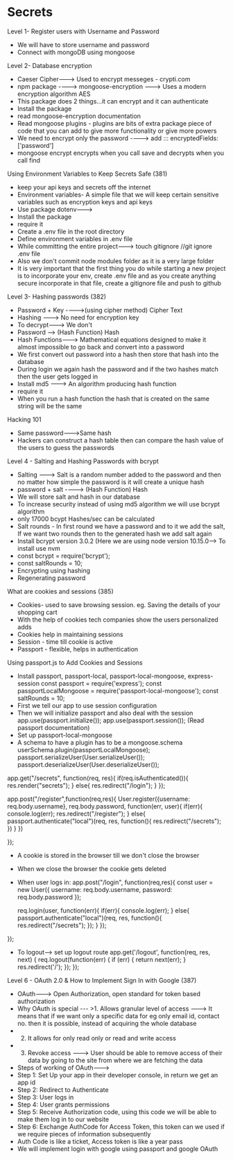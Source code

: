 # Secrets
Level 1- Register users with Username and Password
- We will have to store username and password
- Connect with mongoDB using mongoose 

Level 2- Database encryption
- Caeser Cipher---> Used to encrypt messeges - crypti.com
- npm package ----> mongoose-encryption ---> Uses a modern encryption algorithm AES
- This package does 2 things...it can encrypt and it can authenticate
- Install the package
- read mongoose-encryption documentation
- Read mongoose plugins - plugins are bits of extra package piece of code that you can add to give more functionality or give more powers
- We need to encrypt only the password ----> add ::: encryptedFields: ['password']
- mongoose encrypt encrypts when you call save and decrypts when you call find

Using Environment Variables to Keep Secrets Safe (381)
- keep your api keys and secrets off the internet
- Environment variables- A simple file that we will keep certain sensitive variables such as encryption keys and api keys
- Use package dotenv---> 
- Install the package
- require it
- Create a .env file in the root directory
- Define environment variables  in .env file
- While committing the entire project---> touch gitignore //git ignore .env file
- Also we don't commit node modules folder as it is a very large  folder
- It is very important that the first thing you do while starting a new project is to incorporate your env, create .env file and as you create anything secure incorporate in that file, create a gitignore file and push to github

Level 3- Hashing passwords (382)
- Password + Key ---->(using cipher method) Cipher Text  
- Hashing ---> No need for encryption key
- To decrypt---> We don't
- Password --> (Hash Function) Hash
- Hash Functions---> Mathematical equations designed to make it almost impossible to go back and convert into a password
- We first convert out password into a hash then store that hash into the database
- During login we again hash the password and if the two hashes match then the user gets logged in
- Install md5 ---> An algorithm producing hash function
- require it
- When you run a hash function the hash that is created on the same string will be the same

Hacking 101
- Same password--->Same hash
- Hackers can construct a hash table then can compare the hash value of the users to guess the passwords

Level 4 - Salting and Hashing Passwords with bcrypt
- Salting ---> Salt is a random number added to the password and then no matter how simple the password is it will create a unique hash
- password + salt ----> (Hash Function) Hash
- We will store salt and hash in our database
- To increase security instead of using md5 algorithm we will use bcrypt algorithm
- only 17000  bcypt Hashes/sec can be calculated
- Salt rounds - In first round we have a password and to it we add the salt, If we want two rounds then to the generated hash we add salt again
- Install bcrypt  version 3.0.2 (Here we are using node version 10.15.0--> To install use nvm
- const bcrypt = require('bcrypt');
- const saltRounds = 10;
- Encrypting using hashing
- Regenerating password

What are cookies and sessions (385)
- Cookies- used to save browsing session. eg. Saving the details of your shopping cart
- With the help of cookies tech companies show the users personalized adds
- Cookies help in maintaining sessions
- Session - time till cookie is active
- Passport - flexible, helps in authentication

Using passport.js to Add Cookies and Sessions
- Install passport, passport-local, passport-local-mongoose, express-session
const passport = require('express');
const passportLocalMongoose = require('passport-local-mongoose');
const saltRounds = 10;
- First we tell our app to use session configuration
- Then we will initialize passport and also deal with the session
app.use(passport.initialize());
app.use(passport.session()); (Read passport documentation)
- Set up passport-local-mongoose
- A schema to have a plugin has to be a mongoose.schema
userSchema.plugin(passportLocalMongoose);
passport.serializeUser(User.serializeUser());
passport.deserializeUser(User.deserializeUser());

app.get("/secrets", function(req, res){
  if(req.isAuthenticated()){
    res.render("secrets");
  }
  else{
    res.redirect("/login");
  }
});

app.post("/register",function(req,res){
User.register({username: req.body.username}, req.body.password, function(err, user){
  if(err){
    console.log(err);
    res.redirect("/register");
  }
  else{
    passport.authenticate("local")(req, res, function(){
      res.redirect("/secrets");
    })
  }
})

});
- A cookie is stored in the browser till we don't close the browser
- When we close the browser the cookie gets deleted
- When user logs in:
app.post("/login", function(req,res){
  const user = new User({
    username: req.body.username,
    password: req.body.password
  });

  req.login(user, function(err){
    if(err){
      console.log(err);
    }
    else{
      passport.authenticate("local")(req, res, function(){
        res.redirect("/secrets");
      });
    }
  });

});
- To logout--> set up logout route
app.get('/logout', function(req, res, next) {
  req.logout(function(err) {
    if (err) { return next(err); }
    res.redirect('/');
  });
});

Level 6 - OAuth 2.0 & How to Implement Sign In with Google (387)
- OAuth---> Open Authorization, open standard for token based authorization
- Why OAuth is special --- >1.  Allows granular level of access ---> It means that if we want only a specific data for eg only email id, contact no. then it is possible, instead of acquiring the whole database
- 2. It allows for only read only or read and write access
- 3. Revoke access ---> User should be able to remove access of their data by going to the site from where we are fetching the data
- Steps of working of OAuth--->
- Step 1: Set Up your app in their developer console, in return we get an app id
- Step 2: Redirect to Authenticate
- Step 3: User logs in 
- Step 4: User grants permissions
- Step 5: Receive Authorization code, using this code we will be able to make them log in to our website
- Step 6: Exchange AuthCode for Access Token, this token can we used if we require pieces of information subsequently
- Auth Code is like a ticket, Access token is like a year pass
- We will implement login with google using passport and google OAuth
